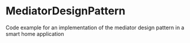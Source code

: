 # MediatorDesignPattern
Code example for an implementation of the mediator design pattern in a smart home application
